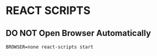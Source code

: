 # REACT SCRIPTS

## DO NOT Open Browser Automatically

```console
BROWSER=none react-scripts start
```
